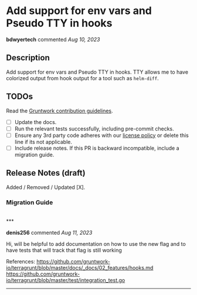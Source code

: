 # Add support for env vars and Pseudo TTY in hooks

**bdwyertech** commented *Aug 10, 2023*

<!-- Prepend '[WIP]' to the title if this PR is still a work-in-progress. Remove it when it is ready for review! -->

## Description

Add support for env vars and Pseudo TTY in hooks.  TTY allows me to have colorized output from hook output for a tool such as `helm-diff`.

<!-- Description of the changes introduced by this PR. -->

## TODOs

Read the [Gruntwork contribution guidelines](https://gruntwork.notion.site/Gruntwork-Coding-Methodology-02fdcd6e4b004e818553684760bf691e).

- [ ] Update the docs.
- [ ] Run the relevant tests successfully, including pre-commit checks.
- [ ] Ensure any 3rd party code adheres with our [license policy](https://www.notion.so/gruntwork/Gruntwork-licenses-and-open-source-usage-policy-f7dece1f780341c7b69c1763f22b1378) or delete this line if its not applicable.
- [ ] Include release notes. If this PR is backward incompatible, include a migration guide.

## Release Notes (draft)

<!-- One-line description of the PR that can be included in the final release notes. -->
Added / Removed / Updated [X].

### Migration Guide

<!-- Important: If you made any backward incompatible changes, then you must write a migration guide! -->


<br />
***


**denis256** commented *Aug 11, 2023*

Hi,
will be helpful to add documentation on how to use the new flag and to have tests that will track that flag is still working

References:
https://github.com/gruntwork-io/terragrunt/blob/master/docs/_docs/02_features/hooks.md
https://github.com/gruntwork-io/terragrunt/blob/master/test/integration_test.go


***

